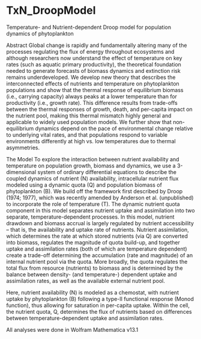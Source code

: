# TxN_DroopModel
Temperature- and Nutrient-dependent Droop model for population dynamics of phytoplankton

Abstract
Global change is rapidly and fundamentally altering many of the processes regulating the flux of energy throughout ecosystems and although researchers now understand the effect of temperature on key rates (such as aquatic primary productivity), the theoretical foundation needed to generate forecasts of biomass dynamics and extinction risk remains underdeveloped. We develop new theory that describes the interconnected effects of nutrients and temperature on phytoplankton populations and show that the thermal response of equilibrium biomass (i.e., carrying capacity) always peaks at a lower temperature than for productivity (i.e., growth rate). This difference results from trade-offs between the thermal responses of growth, death, and per-capita impact on the nutrient pool, making this thermal mismatch highly general and applicable to widely used population models. We further show that non-equilibrium dynamics depend on the pace of environmental change relative to underlying vital rates, and that populations respond to variable environments differently at high vs. low temperatures due to thermal asymmetries.

The Model
To explore the interaction between nutrient availability and temperature on population growth, biomass and dynamics, we use a 3-dimensional system of ordinary differential equations to describe the coupled dynamics of nutrient (N) availability, intracellular nutrient flux modeled using a dynamic quota (Q) and population biomass of phytoplankton (B). We build off the framework first described by Droop (1974; 1977), which was recently amended by Anderson et al. (unpublished) to incorporate the role of temperature (T).  The dynamic nutrient quota component in this model separates nutrient uptake and assimilation into two separate, temperature-dependent processes. In this model, nutrient drawdown and biomass accrual is largely regulated by nutrient accessibility – that is, the availability and uptake rate of nutrients. Nutrient assimilation, which determines the rate at which stored nutrients (via Q) are converted into biomass, regulates the magnitude of quota build-up, and together uptake and assimilation rates (both of which are temperature dependent) create a trade-off determining the accumulation (rate and magnitude) of an internal nutrient pool via the quota. More broadly, the quota regulates the total flux from resource (nutrients) to biomass and is determined by the balance between density- (and temperature-) dependent uptake and assimilation rates, as well as the available external nutrient pool. 


Here, nutrient availability (N) is modeled as a chemostat, with nutrient uptake by phytoplankton (B) following a type-II functional response (Monod function), thus allowing for saturation in per-capita uptake. Within the cell, the nutrient quota, Q, determines the flux of nutrients based on differences between temperature-dependent uptake and assimilation rates.

All analyses were done in Wolfram Mathematica v13.1 

